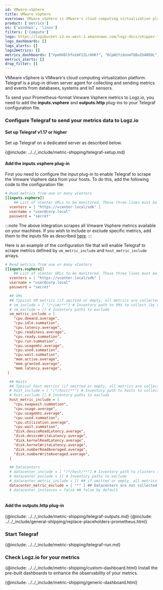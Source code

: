 ```yaml
---
id: VMware-vSphere 
title: VMware vSphere
overview: VMware vSphere is VMware's cloud computing virtualization platform. Telegraf is a plug-in driven server agent for collecting and sending metrics and events from databases, systems and IoT sensors.
product: ['metrics']
os: ['windows', 'linux']
filters: ['Compute']
logo: https://logzbucket.s3.eu-west-1.amazonaws.com/logz-docs/shipper-logos/vsphere-logo.png
logs_dashboards: []
logs_alerts: []
logs2metrics: []
metrics_dashboards: ["VpeHVDlhfo1mF22Lc0UKf", "6CpW1YzdonmTQ8uIXAN5OL", "3AvORCMPVJd8948i9oKaBO"]
metrics_alerts: []
drop_filter: []
---
```


VMware vSphere is VMware's cloud computing virtualization platform. Telegraf is a plug-in driven server agent for collecting and sending metrics and events from databases, systems and IoT sensors.

To send your Prometheus-format Vmware Vsphere metrics to Logz.io, you need to add the **inputs.vsphere** and **outputs.http** plug-ins to your Telegraf configuration file.

<!-- logzio-inject:install:grafana:dashboards ids=["VpeHVDlhfo1mF22Lc0UKf", "6CpW1YzdonmTQ8uIXAN5OL", "3AvORCMPVJd8948i9oKaBO"] -->

### Configure Telegraf to send your metrics data to Logz.io

 

#### Set up Telegraf v1.17 or higher

Set up Telegraf on a dedicated server as described below.
  
{@include: ../../_include/metric-shipping/telegraf-setup.md}
 
#### Add the inputs.vsphere plug-in

First you need to configure the input plug-in to enable Telegraf to scrape the Vmware Vsphere data from your hosts. To do this, add the following code to the configuration file:


``` ini
# Read metrics from one or many vCenters
[[inputs.vsphere]]
    ## List of vCenter URLs to be monitored. These three lines must be uncommented and edited for the plugin to work.
  vcenters = [ "https://vcenter.local/sdk" ]
  username = "user@corp.local"
  password = "secret"
```


:::note
The above integration scrapes all Vmware Vsphere metrics available on your machines. 
If you wish to include or exclude specific metrics, add them to the inputs file as described [here](https://github.com/influxdata/telegraf/blob/release-1.19/plugins/inputs/vsphere/README.md).
:::
 


Here is an example of the configuration file that will enable Telegraf to scrape metrics defined by `vm_metric_include` and `host_metric_include` arrays.

``` ini
# Read metrics from one or many vCenters
[[inputs.vsphere]]
    ## List of vCenter URLs to be monitored. These three lines must be uncommented and edited for the plugin to work.
  vcenters = [ "https://vcenter.local/sdk" ]
  username = "user@corp.local"
  password = "secret"

  ## VMs
  ## Typical VM metrics (if omitted or empty, all metrics are collected)
  # vm_include = [ "/*/vm/**"] # Inventory path to VMs to collect (by default all are collected)
  # vm_exclude = [] # Inventory paths to exclude
  vm_metric_include = [
    "cpu.demand.average",
    "cpu.idle.summation",
    "cpu.latency.average",
    "cpu.readiness.average",
    "cpu.ready.summation",
    "cpu.run.summation",
    "cpu.usagemhz.average",
    "cpu.used.summation",
    "cpu.wait.summation",
    "mem.active.average",
    "mem.granted.average",
    "mem.latency.average",
 ]

  ## Hosts
  ## Typical host metrics (if omitted or empty, all metrics are collected)
  # host_include = [ "/*/host/**"] # Inventory path to hosts to collect (by default all are collected)
  # host_exclude [] # Inventory paths to exclude
  host_metric_include = [
    "cpu.swapwait.summation",
    "cpu.usage.average",
    "cpu.usagemhz.average",
    "cpu.used.summation",
    "cpu.utilization.average",
    "cpu.wait.summation",
    "disk.deviceReadLatency.average",
    "disk.deviceWriteLatency.average",
    "disk.kernelReadLatency.average",
    "disk.kernelWriteLatency.average",
    "disk.numberReadAveraged.average",
    "disk.numberWriteAveraged.average",
  ]

  ## Datacenters
  # datacenter_include = [ "/*/host/**"] # Inventory path to clusters to collect (by default all are collected)
  # datacenter_exclude = [] # Inventory paths to exclude
  # datacenter_metric_include = [] ## if omitted or empty, all metrics are collected
  datacenter_metric_exclude = [ "*" ] ## Datacenters are not collected by default.
  # datacenter_instances = false ## false by default
  
```

#### Add the outputs.http plug-in

{@include: ../../_include/metric-shipping/telegraf-outputs.md}
{@include: ../../_include/general-shipping/replace-placeholders-prometheus.html}

### Start Telegraf

{@include: ../../_include/metric-shipping/telegraf-run.md}

### Check Logz.io for your metrics

{@include: ../../_include/metric-shipping/custom-dashboard.html} Install the pre-built dashboards to enhance the observability of your metrics.

<!-- logzio-inject:install:grafana:dashboards ids=["VpeHVDlhfo1mF22Lc0UKf", "6CpW1YzdonmTQ8uIXAN5OL", "3AvORCMPVJd8948i9oKaBO"] -->

{@include: ../../_include/metric-shipping/generic-dashboard.html} 


 
